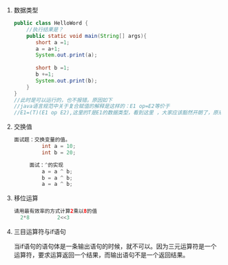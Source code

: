 1. 数据类型

   ```java
   public class HelloWord {
       //执行结果是？
       public static void main(String[] args){
          short a =1;
          a = a+1;
          System.out.print(a);
         
          short b =1;
          b +=1;
          System.out.print(b);
       }
   }
   //此时是可以运行的，也不报错。原因如下 
   //java语言规范中关于复合赋值的解释是这样的：E1 op=E2等价于 
   //E1=(T)(E1 op E2),这里的T是E1的数据类型，看到这里 ，大家应该豁然开朗了，原来这个复合赋值是自带了隐式的强制类型转换的。
   ```

   

2. 交换值

   ```java
   面试题：交换变量的值。
   			int a = 10;
   			int b = 20;
   
   		面试：^的实现
   			a = a ^ b;
   			b = a ^ b;
   			a = a ^ b;
   ```

   

3. 移位运算

   ```java
   请用最有效率的方式计算2乘以8的值
     2*8         2<<3
   ```

   

4. 三目运算符与if语句

   当if语句的语句体是一条输出语句的时候，就不可以。因为三元运算符是一个运算符，要求运算返回一个结果，而输出语句不是一个返回结果。